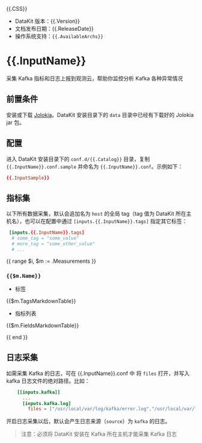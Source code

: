 {{.CSS}}

- DataKit 版本：{{.Version}}
- 文档发布日期：{{.ReleaseDate}}
- 操作系统支持：`{{.AvailableArchs}}`

# {{.InputName}}

采集 Kafka 指标和日志上报到观测云，帮助你监控分析 Kafka 各种异常情况

## 前置条件

安装或下载 [Jolokia](https://search.maven.org/remotecontent?filepath=org/jolokia/jolokia-jvm/1.6.2/jolokia-jvm-1.6.2-agent.jar)。DataKit 安装目录下的 `data` 目录中已经有下载好的 Jolokia jar 包。 


## 配置

进入 DataKit 安装目录下的 `conf.d/{{.Catalog}}` 目录，复制 `{{.InputName}}.conf.sample` 并命名为 `{{.InputName}}.conf`。示例如下：

```toml
{{.InputSample}}
```

## 指标集

以下所有数据采集，默认会追加名为 `host` 的全局 tag（tag 值为 DataKit 所在主机名），也可以在配置中通过 `[inputs.{{.InputName}}.tags]` 指定其它标签：

``` toml
 [inputs.{{.InputName}}.tags]
  # some_tag = "some_value"
  # more_tag = "some_other_value"
  # ...
```

{{ range $i, $m := .Measurements }}

### `{{$m.Name}}`

-  标签

{{$m.TagsMarkdownTable}}

- 指标列表

{{$m.FieldsMarkdownTable}}

{{ end }}


## 日志采集

如需采集 Kafka 的日志，可在 {{.InputName}}.conf 中 将 `files` 打开，并写入 kafka 日志文件的绝对路径。比如：

```toml
    [[inputs.kafka]]
      ...
      [inputs.kafka.log]
		files = ["/usr/local/var/log/kafka/error.log","/usr/local/var/log/kafka/kafka.log"]
```


开启日志采集以后，默认会产生日志来源（`source`）为 `kafka` 的日志。

>注意：必须将 DataKit 安装在 Kafka 所在主机才能采集 Kafka 日志
